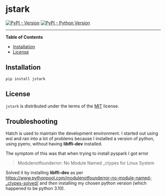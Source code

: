 # jstark

[![PyPI - Version](https://img.shields.io/pypi/v/jstark.svg)](https://pypi.org/project/jstark)
[![PyPI - Python Version](https://img.shields.io/pypi/pyversions/jstark.svg)](https://pypi.org/project/jstark)

-----

**Table of Contents**

- [Installation](#installation)
- [License](#license)

## Installation

```console
pip install jstark
```

## License

`jstark` is distributed under the terms of the [MIT](https://spdx.org/licenses/MIT.html) license.

## Troubleshooting

Hatch is used to maintain the development environment. I started out using wsl and ran into a lot
of problems because I installed a version of python, using pyenv, without having **libffi-dev** installed.

The symptom of this was that when trying to install pyspark I got error

> Modulenotfounderror: No Module Named _ctypes for Linux System

Solved it by installing **libffi-dev** as per https://www.pythonpool.com/modulenotfounderror-no-module-named-_ctypes-solved/
and *then* installing my chosen python version (which happened to be python 3.10). 